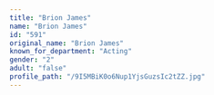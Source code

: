 ```yaml
---
title: "Brion James"
name: "Brion James"
id: "591"
original_name: "Brion James"
known_for_department: "Acting"
gender: "2"
adult: "false"
profile_path: "/9I5MBiK0o6Nup1YjsGuzsIc2tZZ.jpg"
---
```

